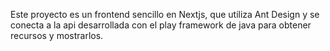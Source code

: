 Este proyecto es un frontend sencillo en Nextjs, que utiliza Ant Design y se conecta a la api desarrollada con el play framework de java para obtener recursos y mostrarlos.
